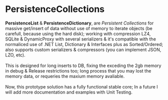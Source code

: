 # PersistenceCollections
<b>PersistenceList</b> &amp; <b>PersistenceDictionary</b>, are <i>Persistent Collections</i> for massive get/insert of data without use of memory to iterate objects (be carefull, because using the hard disk); working with compression LZ4, SQLite &amp; DynamicProxy with several serializers & it's compatible with the normaliced use of .NET List, Dictionary & Interfaces plus as Sorted/Ordered; also supports custom serializers & compressors (you can implement JSON, LZO, etc).
<br/><br/>
This is designed for long inserts to DB, fixing the exceding the 2gb memory in debug & Release restrictions too; long process that you may lost the memory data, or requeries the maxium memory avaliable.
<br/><br/>
Now, this prototype solution has a fully functional stable core; In a future I will add more documentation and examples with Unit Testing.
